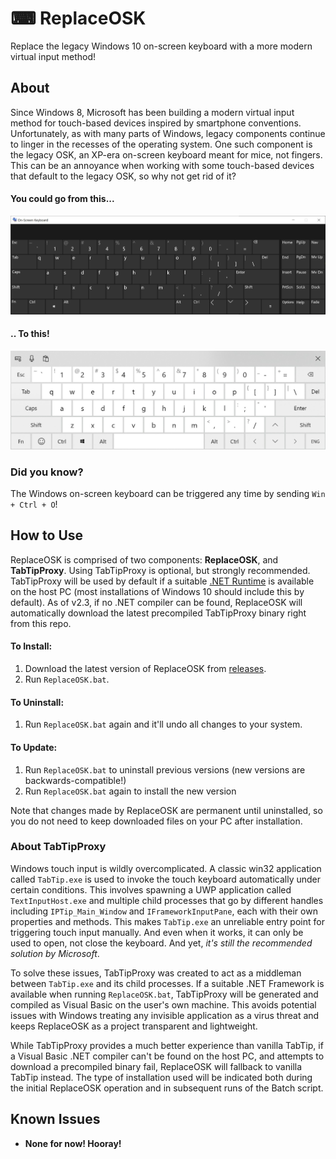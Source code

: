 # ⌨ ReplaceOSK
Replace the legacy Windows 10 on-screen keyboard with a more modern virtual input method!

## About
Since Windows 8, Microsoft has been building a modern virtual input method for touch-based devices inspired by smartphone conventions. Unfortunately, as with many parts of Windows, legacy components continue to linger in the recesses of the operating system. One such component is the legacy OSK, an XP-era on-screen keyboard meant for mice, not fingers. This can be an annoyance when working with some touch-based devices that default to the legacy OSK, so why not get rid of it?

#### You could go from this...
![`osk.exe`](/screenshots/osk.jpg)

#### .. To this!
![`TabTip.exe`](/screenshots/tabtip.jpg)

### Did you know?
The Windows on-screen keyboard can be triggered any time by sending `Win + Ctrl + O`!

## How to Use
ReplaceOSK is comprised of two components: **ReplaceOSK**, and **TabTipProxy**. Using TabTipProxy is optional, but strongly recommended. TabTipProxy will be used by default if a suitable [.NET Runtime](https://dotnet.microsoft.com/download) is available on the host PC (most installations of Windows 10 should include this by default). As of v2.3, if no .NET compiler can be found, ReplaceOSK will automatically download the latest precompiled TabTipProxy binary right from this repo.

#### To Install:
1. Download the latest version of ReplaceOSK from [releases](https://github.com/Lulech23/ReplaceOSK/releases). 
2. Run `ReplaceOSK.bat`.

#### To Uninstall:
1. Run `ReplaceOSK.bat` again and it'll undo all changes to your system.

#### To Update:
1. Run `ReplaceOSK.bat` to uninstall previous versions (new versions are backwards-compatible!)
2. Run `ReplaceOSK.bat` again to install the new version

Note that changes made by ReplaceOSK are permanent until uninstalled, so you do not need to keep downloaded files on your PC after installation.

### About TabTipProxy
Windows touch input is wildly overcomplicated. A classic win32 application called `TabTip.exe` is used to invoke the touch keyboard automatically under certain conditions. This involves spawning a UWP application called `TextInputHost.exe` and multiple child processes that go by different handles including `IPTip_Main_Window` and `IFrameworkInputPane`, each with their own properties and methods. This makes `TabTip.exe` an unreliable entry point for triggering touch input manually. And even when it works, it can only be used to open, not close the keyboard. And yet, *it's still the recommended solution by Microsoft*.

To solve these issues, TabTipProxy was created to act as a middleman between `TabTip.exe` and its child processes. If a suitable .NET Framework is available when running `ReplaceOSK.bat`, TabTipProxy will be generated and compiled as Visual Basic on the user's own machine. This avoids potential issues with Windows treating any invisible application as a virus threat and keeps ReplaceOSK as a project transparent and lightweight.

While TabTipProxy provides a much better experience than vanilla TabTip, if a Visual Basic .NET compiler can't be found on the host PC, and attempts to download a precompiled binary fail, ReplaceOSK will fallback to vanilla TabTip instead. The type of installation used will be indicated both during the initial ReplaceOSK operation and in subsequent runs of the Batch script.

## Known Issues
* **None for now! Hooray!**